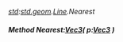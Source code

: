 _[std](../../modules/std/std-module.md):[std.geom](../../modules/std/std-geom.md).[Line<T>](../../modules/std/std-geom-line.md).Nearest_
##### Method Nearest:[Vec3](../../modules/std/std-geom-vec3.md)<T>( p:[Vec3](../../modules/std/std-geom-vec3.md)<T> )
